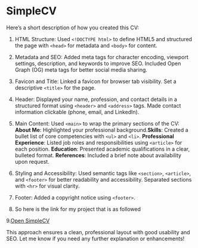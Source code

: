 # SimpleCV
Here’s a short description of how you created this CV:

1. HTML Structure: Used `<!DOCTYPE html>` to define HTML5 and structured the page with `<head>` for metadata and `<body>` for content.

2. Metadata and SEO: Added meta tags for character encoding, viewport settings, description, and keywords to improve SEO. Included Open Graph (OG) meta tags for better social media sharing.

3. Favicon and Title: Linked a favicon for browser tab visibility. Set a descriptive `<title>` for the page.

4. Header: Displayed your name, profession, and contact details in a structured format using `<header>` and `<address>` tags. Made contact information clickable (phone, email, and LinkedIn).

5. Main Content: Used `<main>` to wrap the primary sections of the CV: **About Me**: Highlighted your professional background.**Skills**: Created a bullet list of core competencies with `<ul>` and `<li>`. **Professional Experience**: Listed job roles and responsibilities using `<article>` for each position. **Education**: Presented academic qualifications in a clear, bulleted format. **References**: Included a brief note about availability upon request.

6. Styling and Accessibility: Used semantic tags like `<section>`, `<article>`, and `<footer>` for better readability and accessibility. Separated sections with `<hr>` for visual clarity.

7. Footer: Added a copyright notice using `<footer>`.

8. So here is the link for my project that is as followed

9.<a href="file:///E:/PROJECTS/SimpleCV.html">Open SimpleCV</a>


This approach ensures a clean, professional layout with good usability and SEO. Let me know if you need any further explanation or enhancements!
